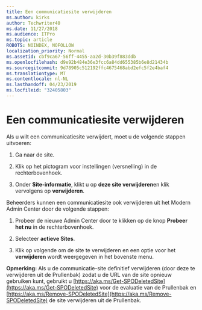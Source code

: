 ```yaml
---
title: Een communicatiesite verwijderen
ms.author: kirks
author: Techwriter40
ms.date: 11/27/2018
ms.audience: ITPro
ms.topic: article
ROBOTS: NOINDEX, NOFOLLOW
localization_priority: Normal
ms.assetid: cbf9ca67-56ff-4455-aa2d-30b39f883ddb
ms.openlocfilehash: d9e92b484e36e3fcc6a84dd655385b6e8d21434b
ms.sourcegitcommit: 9d78905c512192ffc4675468abd2efc5f2e4baf4
ms.translationtype: MT
ms.contentlocale: nl-NL
ms.lasthandoff: 04/23/2019
ms.locfileid: "32405803"
---
```

# <a name="delete-a-communication-site"></a>Een communicatiesite verwijderen

Als u wilt een communicatiesite verwijdert, moet u de volgende stappen uitvoeren: 
  
1. Ga naar de site. 
  
2. Klik op het pictogram voor instellingen (versnelling) in de rechterbovenhoek. 
  
3. Onder **Site-informatie**, klikt u op **deze site verwijderen**en klik vervolgens op **verwijderen**. 
  
Beheerders kunnen een communicatiesite ook verwijderen uit het Modern Admin Center door de volgende stappen: 
  
1. Probeer de nieuwe Admin Center door te klikken op de knop **Probeer het nu** in de rechterbovenhoek. 
  
2. Selecteer **actieve Sites**. 
  
3. Klik op volgende om de site te verwijderen en een optie voor het **verwijderen** wordt weergegeven in het bovenste menu. 
  
 **Opmerking:** Als u de communicatie-site definitief verwijderen (door deze te verwijderen uit de Prullenbak) zodat u de URL van de site opnieuw gebruiken kunt, gebruikt u [https://aka.ms/Get-SPODeletedSite](https://aka.ms/Get-SPODeletedSite) voor de evaluatie van de Prullenbak en [https://aka.ms/Remove-SPODeletedSite](https://aka.ms/Remove-SPODeletedSite) de site verwijderen uit de Prullenbak. 
  

